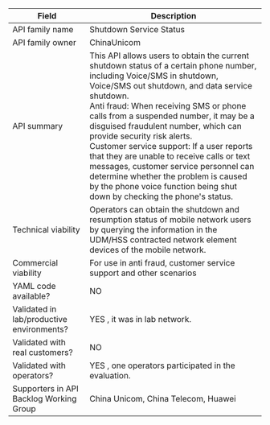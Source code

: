 | **Field** | Description | 
| ---- | ----- |
| API family name | Shutdown Service Status |
| API family owner | ChinaUnicom |
| API summary | This API allows users to obtain the current shutdown status of a certain phone number, including Voice/SMS in shutdown, Voice/SMS out shutdown, and data service shutdown.<br>Anti fraud: When receiving SMS or phone calls from a suspended number, it may be a disguised fraudulent number, which can provide security risk alerts.<br>Customer service support: If a user reports that they are unable to receive calls or text messages, customer service personnel can determine whether the problem is caused by the phone voice function being shut down by checking the phone's status. |
| Technical viability | Operators can obtain the shutdown and resumption status of mobile network users by querying the information in the UDM/HSS contracted network element devices of the mobile network. 
| Commercial viability | For use in anti fraud, customer service support and other scenarios|
| YAML code available? | NO |
| Validated in lab/productive environments? | YES , it was in lab network. |
| Validated with real customers? | NO |
| Validated with operators? | YES , one operators participated in the evaluation. |
| Supporters in API Backlog Working Group | China Unicom, China Telecom, Huawei |
